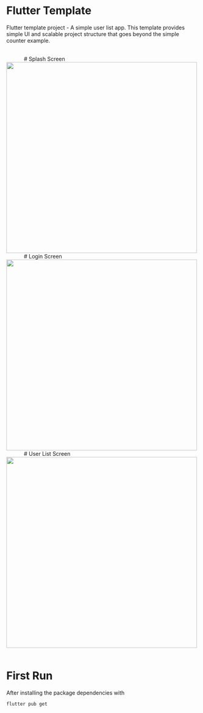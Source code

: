 # Flutter Template

Flutter template project - A simple user list app. This template provides simple UI and scalable project structure that goes beyond the simple counter example. 



<br />
<div>
  &emsp;&emsp;&emsp;
  # Splash Screen
 <img src="splash.png" height="500">
  &emsp;&emsp;&emsp;
  # Login Screen
<img src="login.png" height="500">
  &emsp;&emsp;&emsp;
  # User List Screen
<img src="user_list.png" height="500"> 
</div>
<br />


# First Run


After installing the package dependencies with 

```
flutter pub get
```


